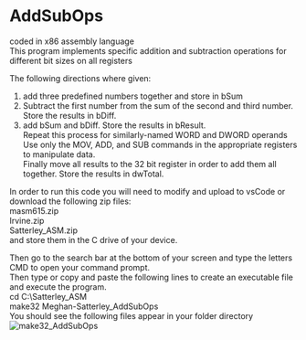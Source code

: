 # AddSubOps
coded in x86 assembly language <br/>
This program implements specific addition and subtraction operations for different bit sizes on all registers <br/>

The following directions where given:
1) add three predefined numbers together and store in bSum
2) Subtract the first number from the sum of the second and third number. Store the results in bDiff.
3) add bSum and bDiff. Store the results in bResult. <br/>
Repeat this process for similarly-named WORD and DWORD operands <br/>
Use only the MOV, ADD, and SUB commands in the appropriate registers to manipulate data. <br/>
Finally move all results to the 32 bit register in order to add them all together. Store the results in dwTotal. <br/>

In order to run this code you will need to modify and upload to vsCode or download the following zip files: <br/>
masm615.zip <br/>
Irvine.zip <br/>
Satterley_ASM.zip <br/>
and store them in the C drive of your device. <br/> 

Then go to the search bar at the bottom of your screen and type the letters CMD to open your command prompt. <br/>
Then type or copy and paste the following lines to create an executable file and execute the program. <br/>
cd C:\Satterley_ASM <br/>
make32 Meghan-Satterley_AddSubOps <br/>
You should see the following files appear in your folder directory <br/>
![make32_AddSubOps](https://user-images.githubusercontent.com/114275745/233751881-a647e883-cfd8-4712-8357-9e915ef2c3da.png)
